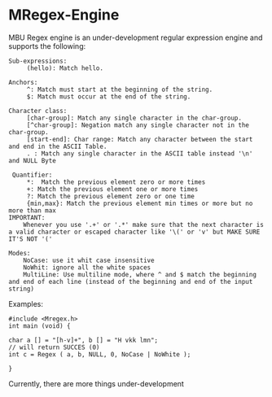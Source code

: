 # MRegex-Engine
MBU Regex engine is an under-development regular expression engine and supports the following:

    
    Sub-expressions:
		 (hello): Match hello.
    
    Anchors:
		 ^: Match must start at the beginning of the string.
		 $: Match must occur at the end of the string.
    
    Character class:
		 [char-group]: Match any single character in the char-group.
		 [^char-group]: Negation match any single character not in the char-group.
		 [start-end]: Char range: Match any character between the start and end in the ASCII Table.
		 . : Match any single character in the ASCII table instead '\n' and NULL Byte
	
	 Quantifier:
		 *:  Match the previous element zero or more times
		 +: Match the previous element one or more times
		 ?: Match the previous element zero or one time
		 {min,max}: Match the previous element min times or more but no more than max
	IMPORTANT:
		Whenever you use '.+' or '.*' make sure that the next character is a valid character or escaped character like '\(' or 'v' but MAKE SURE IT'S NOT '('
	
	Modes:
		NoCase: use it whit case insensitive
		NoWhit: ignore all the white spaces
		MultiLine: Use multiline mode, where ^ and $ match the beginning and end of each line (instead of the beginning and end of the input string)
	
Examples:


```
#include <Mregex.h>
int main (void) {
		
char a [] = "[h-v]+", b [] = "H vkk lmn"; 
// will return SUCCES (0)
int c = Regex ( a, b, NULL, 0, NoCase | NoWhite );
		
}
```

Currently, there are more things under-development

